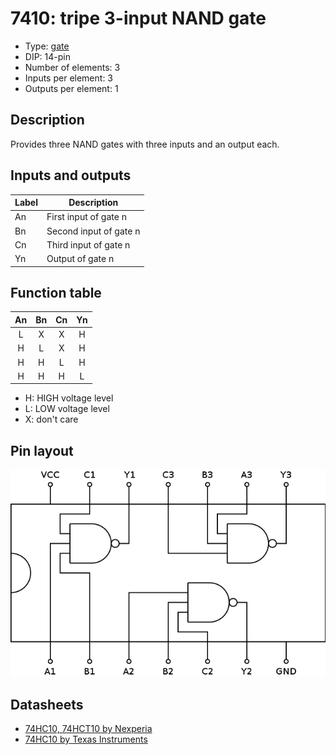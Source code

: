 # 7410: tripe 3-input NAND gate

- Type: [gate](gates.md)
- DIP: 14-pin
- Number of elements: 3
- Inputs per element: 3
- Outputs per element: 1

## Description

Provides three NAND gates with three inputs and an output each.

## Inputs and outputs

| Label | Description            |
| ----- | ---------------------- |
| An    | First input of gate n  |
| Bn    | Second input of gate n |
| Cn    | Third input of gate n  |
| Yn    | Output of gate n       |

## Function table

| An  | Bn  | Cn  | Yn  |
|:---:|:---:|:---:|:---:|
| L   | X   | X   | H   |
| H   | L   | X   | H   |
| H   | H   | L   | H   |
| H   | H   | H   | L   |

- H: HIGH voltage level
- L: LOW voltage level
- X: don't care

## Pin layout

![](../dia/7410-dip.png)

## Datasheets

- [74HC10, 74HCT10 by Nexperia](https://assets.nexperia.com/documents/data-sheet/74HC_HCT10_Q100.pdf)
- [74HC10 by Texas Instruments](http://www.farnell.com/datasheets/1847412.pdf)
